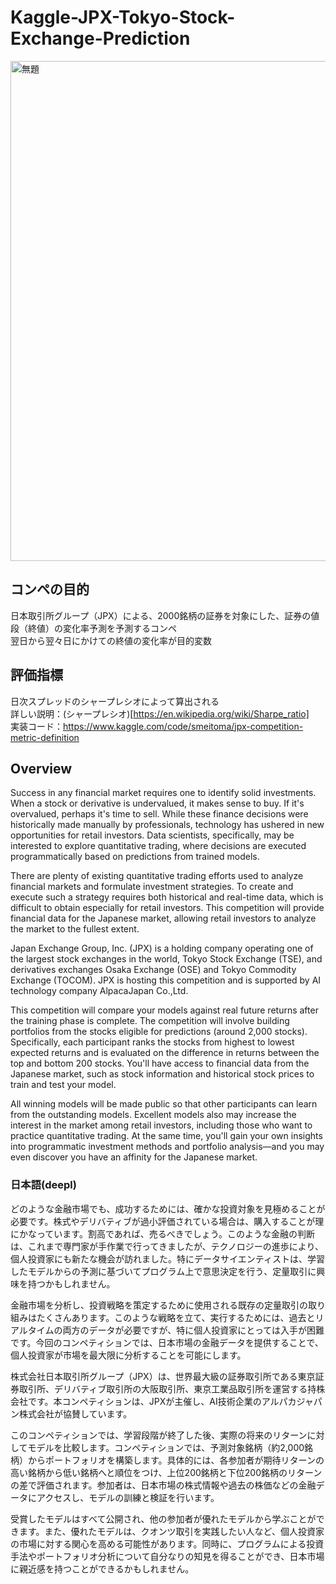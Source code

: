 # Kaggle-JPX-Tokyo-Stock-Exchange-Prediction
<img width="800" alt="無題" src="https://user-images.githubusercontent.com/58076642/168525518-08b5f01a-7fe4-4b2a-8121-4c9609383aff.png">  

## コンペの目的  
日本取引所グループ（JPX）による、2000銘柄の証券を対象にした、証券の値段（終値）の変化率予測を予測するコンペ  
翌日から翌々日にかけての終値の変化率が目的変数   

## 評価指標  
日次スプレッドのシャープレシオによって算出される  
詳しい説明：(シャープレシオ)[https://en.wikipedia.org/wiki/Sharpe_ratio]  
実装コード：https://www.kaggle.com/code/smeitoma/jpx-competition-metric-definition

## Overview
Success in any financial market requires one to identify solid investments. When a stock or derivative is undervalued, it makes sense to buy. If it's overvalued, perhaps it's time to sell. While these finance decisions were historically made manually by professionals, technology has ushered in new opportunities for retail investors. Data scientists, specifically, may be interested to explore quantitative trading, where decisions are executed programmatically based on predictions from trained models.

There are plenty of existing quantitative trading efforts used to analyze financial markets and formulate investment strategies. To create and execute such a strategy requires both historical and real-time data, which is difficult to obtain especially for retail investors. This competition will provide financial data for the Japanese market, allowing retail investors to analyze the market to the fullest extent.

Japan Exchange Group, Inc. (JPX) is a holding company operating one of the largest stock exchanges in the world, Tokyo Stock Exchange (TSE), and derivatives exchanges Osaka Exchange (OSE) and Tokyo Commodity Exchange (TOCOM). JPX is hosting this competition and is supported by AI technology company AlpacaJapan Co.,Ltd.

This competition will compare your models against real future returns after the training phase is complete. The competition will involve building portfolios from the stocks eligible for predictions (around 2,000 stocks). Specifically, each participant ranks the stocks from highest to lowest expected returns and is evaluated on the difference in returns between the top and bottom 200 stocks. You'll have access to financial data from the Japanese market, such as stock information and historical stock prices to train and test your model.

All winning models will be made public so that other participants can learn from the outstanding models. Excellent models also may increase the interest in the market among retail investors, including those who want to practice quantitative trading. At the same time, you'll gain your own insights into programmatic investment methods and portfolio analysis―and you may even discover you have an affinity for the Japanese market.  

### 日本語(deepl)  
どのような金融市場でも、成功するためには、確かな投資対象を見極めることが必要です。株式やデリバティブが過小評価されている場合は、購入することが理にかなっています。割高であれば、売るべきでしょう。このような金融の判断は、これまで専門家が手作業で行ってきましたが、テクノロジーの進歩により、個人投資家にも新たな機会が訪れました。特にデータサイエンティストは、学習したモデルからの予測に基づいてプログラム上で意思決定を行う、定量取引に興味を持つかもしれません。

金融市場を分析し、投資戦略を策定するために使用される既存の定量取引の取り組みはたくさんあります。このような戦略を立て、実行するためには、過去とリアルタイムの両方のデータが必要ですが、特に個人投資家にとっては入手が困難です。今回のコンペティションでは、日本市場の金融データを提供することで、個人投資家が市場を最大限に分析することを可能にします。

株式会社日本取引所グループ（JPX）は、世界最大級の証券取引所である東京証券取引所、デリバティブ取引所の大阪取引所、東京工業品取引所を運営する持株会社です。本コンペティションは、JPXが主催し、AI技術企業のアルパカジャパン株式会社が協賛しています。

このコンペティションでは、学習段階が終了した後、実際の将来のリターンに対してモデルを比較します。コンペティションでは、予測対象銘柄（約2,000銘柄）からポートフォリオを構築します。具体的には、各参加者が期待リターンの高い銘柄から低い銘柄へと順位をつけ、上位200銘柄と下位200銘柄のリターンの差で評価されます。参加者は、日本市場の株式情報や過去の株価などの金融データにアクセスし、モデルの訓練と検証を行います。

受賞したモデルはすべて公開され、他の参加者が優れたモデルから学ぶことができます。また、優れたモデルは、クオンツ取引を実践したい人など、個人投資家の市場に対する関心を高める可能性があります。同時に、プログラムによる投資手法やポートフォリオ分析について自分なりの知見を得ることができ、日本市場に親近感を持つことができるかもしれません。  

